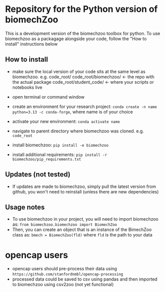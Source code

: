 # Repository for the Python version of biomechZoo
This is a development version of the biomechzoo toolbox for python. To use biomechzoo
as a packagage alongside your code, follow the "How to install" instructions below

## How to install 
- make sure the local version of your code sits at the same level as biomechzoo. 
e.g.
code_root/
code_root/biomechzoo/         ← the repo with the actual package
code_root/student_code/       ← where your scripts or notebooks live
    
- open terminal or command window
- create an environment for your research project: ``conda create -n name python=3.13 -c conda-forge``, where name is of your choice
- activate your new environment: ``conda activate name``
- navigate to parent directory where biomechzoo was cloned. e.g. ``code_root``
- install biomechzoo: ``pip install -e biomechzoo``
- install additional requirements: ``pip install -r biomechzoo/pip_requirements.txt``

## Updates (not tested)
- If updates are made to biomechzoo, simply pull the latest version 
  from github, you won't need to reinstall (unless there are new dependencies)

## Usage notes
- To use biomechzoo in your project, you will need to import biomechzoo as: 
``from biomechzoo.biomechzoo import BiomechZoo``
- Then, you can create an object that is an instance of the BimechZoo class as:
``bmech = BiomechZoo(fld)`` where ``fld`` is the path to your data


# opencap users
- opencap users should pre-process their data using ``https://github.com/stanfordnmbl/opencap-processing``
- processed data could be saved to csv using pandas and then imported to biomechzoo using csv2zoo (not yet functional)